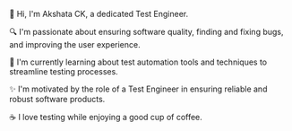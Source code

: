 👋 Hi, I'm Akshata CK, a dedicated Test Engineer.

🔍 I'm passionate about ensuring software quality, finding and fixing bugs, and improving the user experience.

🌱 I'm currently learning about test automation tools and techniques to streamline testing processes.

✨ I'm motivated by the role of a Test Engineer in ensuring reliable and robust software products.

☕ I love testing while enjoying a good cup of coffee.

<!---
akshatha9019/akshatha9019 is a ✨ special ✨ repository because its `README.md` (this file) appears on your GitHub profile.
You can click the Preview link to take a look at your changes.
--->

